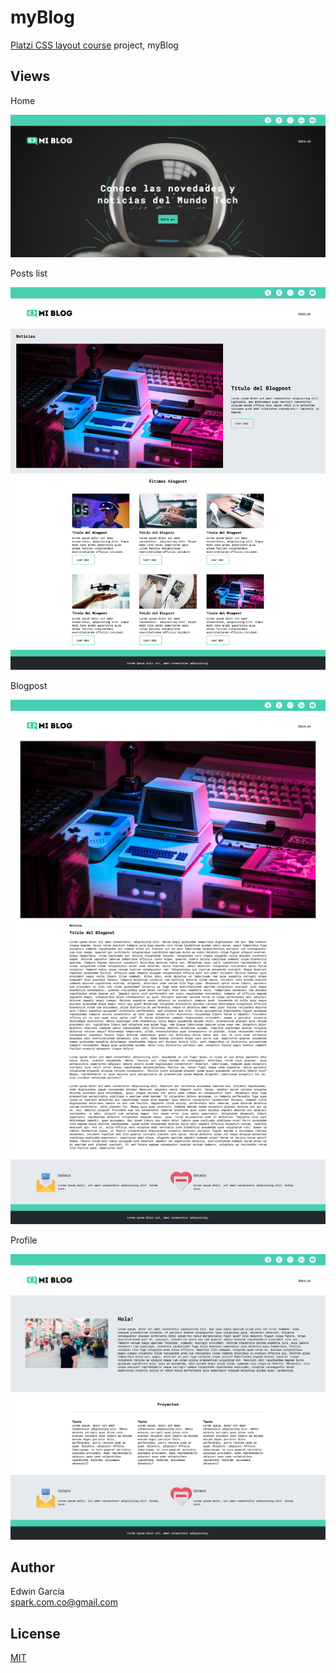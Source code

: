 # myBlog

[Platzi CSS layout course](https://platzi.com/clases/practico-css/) project, myBlog

## Views

Home

![home](./assets/home-screen.png)

Posts list

![post list](./assets/blog-list-screen.png)

Blogpost

![blogpost](./assets/blogpost-screen.png)

Profile

![profile](./assets/profile-screen.png)

## Author

Edwin García  
spark.com.co@gmail.com

## License

[MIT](./LICENSE)
